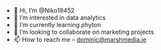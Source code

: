 - 👋 Hi, I’m @Niko19452
- 👀 I’m interested in data analytics
- 🌱 I’m currently learning phyton
- 💞️ I’m looking to collaborate on marketing projects
- 📫 How to reach me – dominic@marshmedia.ie

<!---
Niko19452/Niko19452 is a ✨ special ✨ repository because its `README.md` (this file) appears on your GitHub profile.
You can click the Preview link to take a look at your changes.
--->
